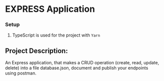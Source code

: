 
# EXPRESS Application 

### Setup
1.  TypeScript is used for the project with `Yarn`

## Project Description:

An Express application, that makes a CRUD operation (create, read, update, delete) into a file database.json, document and publish your endpoints using postman.

